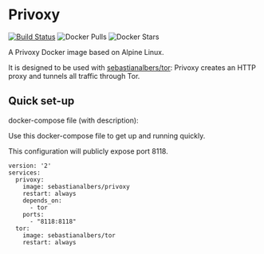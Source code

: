 # Privoxy

[![Build Status](https://github.com/sebastian-albers/docker-privoxy/actions/workflows/main.yml/badge.svg)](https://github.com/sebastian-albers/docker-privoxy/actions/workflows/main.yml)
![Docker Pulls](https://img.shields.io/docker/pulls/sebastianalbers/privoxy.svg)
![Docker Stars](https://img.shields.io/docker/stars/sebastianalbers/privoxy.svg)

A Privoxy Docker image based on Alpine Linux.

It is designed to be used with [sebastianalbers/tor](https://hub.docker.com/r/sebastianalbers/tor): Privoxy creates an HTTP proxy and tunnels all traffic through Tor.


## Quick set-up
docker-compose file (with description):

Use this docker-compose file to get up and running quickly.

This configuration will publicly expose port 8118.

    version: '2'
    services:
      privoxy:
        image: sebastianalbers/privoxy
        restart: always
        depends_on:
          - tor
        ports:
          - "8118:8118"
      tor:
        image: sebastianalbers/tor
        restart: always

